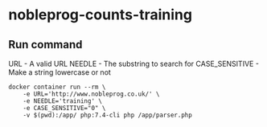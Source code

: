 # nobleprog-counts-training
## Run command
URL - A valid URL
NEEDLE - The substring to search for
CASE_SENSITIVE - Make a string lowercase or not
```
docker container run --rm \
    -e URL='http://www.nobleprog.co.uk/' \
    -e NEEDLE='training' \
    -e CASE_SENSITIVE="0" \
    -v $(pwd):/app/ php:7.4-cli php /app/parser.php
```